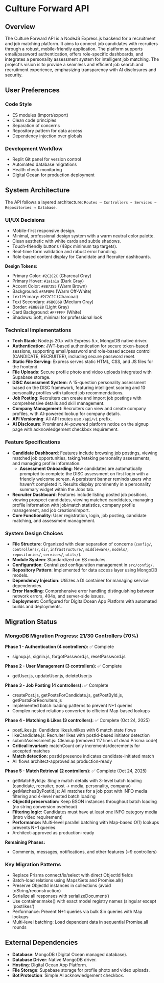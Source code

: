# Culture Forward API

## Overview
The Culture Forward API is a NodeJS Express.js backend for a recruitment and job matching platform. It aims to connect job candidates with recruiters through a robust, mobile-friendly application. The platform supports email/password authentication, offers role-specific dashboards, and integrates a personality assessment system for intelligent job matching. The project's vision is to provide a seamless and efficient job search and recruitment experience, emphasizing transparency with AI disclosures and security.

## User Preferences
### Code Style
- ES modules (import/export)
- Clean code principles
- Separation of concerns
- Repository pattern for data access
- Dependency injection over globals

### Development Workflow
- Replit Git panel for version control
- Automated database migrations
- Health check monitoring
- Digital Ocean for production deployment

## System Architecture

The API follows a layered architecture: `Routes → Controllers → Services → Repositories → Database`.

### UI/UX Decisions
- Mobile-first responsive design.
- Minimal, professional design system with a warm neutral color palette.
- Clean aesthetic with white cards and subtle shadows.
- Touch-friendly buttons (48px minimum tap targets).
- Real-time form validation and robust error handling.
- Role-based content display for Candidate and Recruiter dashboards.

**Design Tokens:**
- Primary Color: `#2C2C2C` (Charcoal Gray)
- Primary Hover: `#1a1a1a` (Dark Gray)
- Accent Color: `#8B7355` (Warm Brown)
- Background: `#FAF8F6` (Warm Off-White)
- Text Primary: `#2C2C2C` (Charcoal)
- Text Secondary: `#6B6B6B` (Medium Gray)
- Border: `#E8E8E8` (Light Gray)
- Card Background: `#FFFFFF` (White)
- Shadows: Soft, minimal for professional look

### Technical Implementations
- **Tech Stack**: Node.js 20.x with Express 5.x, MongoDB native driver.
- **Authentication**: JWT-based authentication for secure token-based sessions, supporting email/password and role-based access control (CANDIDATE, RECRUITER), including secure password reset.
- **Static File Serving**: Express serves static HTML, CSS, and JS files for the frontend.
- **File Uploads**: Secure profile photo and video uploads integrated with Supabase storage.
- **DISC Assessment System**: A 15-question personality assessment based on the DISC framework, featuring intelligent scoring and 10 personality profiles with tailored job recommendations.
- **Job Posting**: Recruiters can create and import job postings with comprehensive details and skill management.
- **Company Management**: Recruiters can view and create company profiles, with AI-powered lookup for company details.
- **API Versioning**: All API routes use `/api/v1` prefix.
- **AI Disclosure**: Prominent AI-powered platform notice on the signup page with acknowledgement checkbox requirement.

### Feature Specifications
- **Candidate Dashboard**: Features include browsing job postings, viewing matched job opportunities, taking/retaking personality assessments, and managing profile information.
  - **Assessment Onboarding**: New candidates are automatically prompted to complete the DISC assessment on first login with a friendly welcome screen. A persistent banner reminds users who haven't completed it. Results display prominently in a personality summary widget within the Jobs tab.
- **Recruiter Dashboard**: Features include listing posted job positions, viewing prospect candidates, viewing matched candidates, managing profile information with job/match statistics, company profile management, and job creation/import.
- **Core Functionality**: User registration, login, job posting, candidate matching, and assessment management.

### System Design Choices
- **File Structure**: Organized with clear separation of concerns (`config/`, `controllers/`, `di/`, `infrastructure/`, `middleware/`, `models/`, `repositories/`, `services/`, `utils/`).
- **Module System**: Standardized on ES modules.
- **Configuration**: Centralized configuration management in `src/config/`.
- **Repository Pattern**: Implemented for data access layer using MongoDB models.
- **Dependency Injection**: Utilizes a DI container for managing service dependencies.
- **Error Handling**: Comprehensive error handling distinguishing between network errors, 404s, and server-side issues.
- **Deployment**: Configured for DigitalOcean App Platform with automated builds and deployments.

## Migration Status

### MongoDB Migration Progress: 21/30 Controllers (70%)

**Phase 1 - Authentication (4 controllers):** ✅ Complete
- signup.js, signin.js, forgotPassword.js, resetPassword.js

**Phase 2 - User Management (3 controllers):** ✅ Complete  
- getUser.js, updateUser.js, deleteUser.js

**Phase 3 - Job Posting (4 controllers):** ✅ Complete
- createPost.js, getPostsForCandidate.js, getPostById.js, getPostsForRecruiters.js
- Implemented batch loading patterns to prevent N+1 queries
- Complex nested relations converted to efficient Map-based lookups

**Phase 4 - Matching & Likes (3 controllers):** ✅ Complete (Oct 24, 2025)
- postLikes.js: Candidate likes/unlikes with 6 match state flows
- likeCandidate.js: Recruiter likes with postId-based initiator detection
- submitAssessment.js: Cleanup (removed 117 lines of dead Prisma code)
- **Critical invariant:** matchCount only increments/decrements for accepted matches
- **Match detection:** postId presence indicates candidate-initiated match
- All flows architect-approved as production-ready

**Phase 5 - Match Retrieval (2 controllers):** ✅ Complete (Oct 24, 2025)
- getMatchById.js: Single match details with 3-level batch loading (candidate, recruiter, post → media, personality, company)
- getMatchesByPostId.js: All matches for a job post with INFO media filtering and 4-level nested batch loading
- **ObjectId preservation:** Keep BSON instances throughout batch loading (no string conversion overhead)
- **Filtering logic:** Candidates must have at least one INFO category media (intro video requirement)
- **Performance:** Multi-level parallel batching with Map-based O(1) lookups prevents N+1 queries
- Architect-approved as production-ready

**Remaining Phases:**
- Comments, messages, notifications, and other features (~9 controllers)

### Key Migration Patterns
- Replace Prisma connect/is/select with direct ObjectId fields
- Batch-load relations using Maps/Sets and Promise.all()
- Preserve ObjectId instances in collections (avoid toString/reconstruction)
- Serialize all responses with serializeDocument()
- Use container.make() with exact model registry names (singular except 'postlikes')
- Performance: Prevent N+1 queries via bulk $in queries with Map lookups
- Multi-level batching: Load dependent data in sequential Promise.all rounds

## External Dependencies

- **Database**: MongoDB (Digital Ocean managed database).
- **Database Driver**: Native MongoDB driver.
- **Hosting**: Digital Ocean App Platform.
- **File Storage**: Supabase storage for profile photo and video uploads.
- **Bot Protection**: Simple AI acknowledgement checkbox.